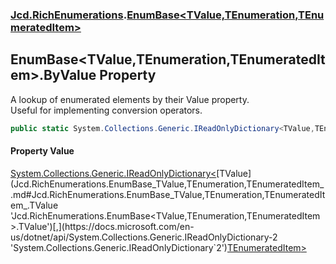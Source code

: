 ### [Jcd.RichEnumerations](Jcd.RichEnumerations.md 'Jcd.RichEnumerations').[EnumBase&lt;TValue,TEnumeration,TEnumeratedItem&gt;](Jcd.RichEnumerations.EnumBase_TValue,TEnumeration,TEnumeratedItem_.md 'Jcd.RichEnumerations.EnumBase<TValue,TEnumeration,TEnumeratedItem>')

## EnumBase<TValue,TEnumeration,TEnumeratedItem>.ByValue Property

A lookup of enumerated elements by their Value property.  
Useful for implementing conversion operators.

```csharp
public static System.Collections.Generic.IReadOnlyDictionary<TValue,TEnumeratedItem> ByValue { get; }
```

#### Property Value
[System.Collections.Generic.IReadOnlyDictionary&lt;](https://docs.microsoft.com/en-us/dotnet/api/System.Collections.Generic.IReadOnlyDictionary-2 'System.Collections.Generic.IReadOnlyDictionary`2')[TValue](Jcd.RichEnumerations.EnumBase_TValue,TEnumeration,TEnumeratedItem_.md#Jcd.RichEnumerations.EnumBase_TValue,TEnumeration,TEnumeratedItem_.TValue 'Jcd.RichEnumerations.EnumBase<TValue,TEnumeration,TEnumeratedItem>.TValue')[,](https://docs.microsoft.com/en-us/dotnet/api/System.Collections.Generic.IReadOnlyDictionary-2 'System.Collections.Generic.IReadOnlyDictionary`2')[TEnumeratedItem](Jcd.RichEnumerations.EnumBase_TValue,TEnumeration,TEnumeratedItem_.md#Jcd.RichEnumerations.EnumBase_TValue,TEnumeration,TEnumeratedItem_.TEnumeratedItem 'Jcd.RichEnumerations.EnumBase<TValue,TEnumeration,TEnumeratedItem>.TEnumeratedItem')[&gt;](https://docs.microsoft.com/en-us/dotnet/api/System.Collections.Generic.IReadOnlyDictionary-2 'System.Collections.Generic.IReadOnlyDictionary`2')